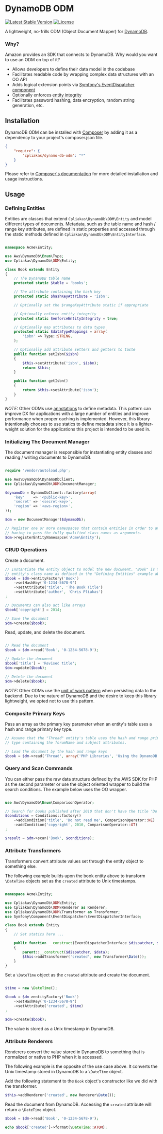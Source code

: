 # DynamoDB ODM

[![Latest Stable Version](https://poser.pugx.org/cpliakas/dynamo-db-odm/v/stable.png)](https://packagist.org/packages/cpliakas/dynamo-db-odm)
[![License](https://poser.pugx.org/cpliakas/dynamo-db-odm/license.svg)](https://packagist.org/packages/cpliakas/dynamo-db-odm)

A lightweight, no-frills ODM (Object Document Mapper) for [DynamoDB](http://aws.amazon.com/dynamodb/).

### Why?

Amazon provides an SDK that connects to DynamoDB. Why would you want to use an
ODM on top of it?

* Allows developers to define their data model in the codebase
* Facilitates readable code by wrapping complex data structures with an OO API
* Adds logical extension points via [Symfony's EventDispatcher component](http://symfony.com/doc/current/components/event_dispatcher/introduction.html)
* Optionally enforces [entity integrity](http://en.wikipedia.org/wiki/Entity_integrity)
* Facilitates password hashing, data encryption, random string generation, etc.

## Installation

DynamoDB ODM can be installed with [Composer](http://getcomposer.org)
by adding it as a dependency to your project's composer.json file.

```json
{
    "require": {
        "cpliakas/dynamo-db-odm": "*"
    }
}
```

Please refer to [Composer's documentation](https://github.com/composer/composer/blob/master/doc/00-intro.md#introduction)
for more detailed installation and usage instructions.

## Usage

### Defining Entities

Entities are classes that extend `Cpliakas\DynamoDb\ODM\Entity` and model
different types of documents. Metadata, such as the table name and hash /
range key attributes, are defined in static properties and accessed through the
static methods defined in `Cpliakas\DynamoDb\ODM\EntityInterface`.

```php

namespace Acme\Entity;

use Aws\DynamoDb\Enum\Type;
use Cpliakas\DynamoDb\ODM\Entity;

class Book extends Entity
{
    // The DynanoDB table name
    protected static $table = 'books';

    // The attribute containing the hash key
    protected static $hashKeyAttribute = 'isbn';

    // Optionally set the $rangeKeyAttribute static if appropriate

    // Optionally enforce entity integrity
    protected static $enforceEntityIntegrity = true;

    // Optionally map attributes to data types
    protected static $dataTypeMappings = array(
        'isbn' => Type::STRING,
    );

    // Optionally add attribute setters and getters to taste
    public function setIsbn($isbn)
    {
        $this->setAttribute('isbn', $isbn);
        return $this;
    }

    public function getIsbn()
    {
        return $this->setAttribute('isbn');
    }
}
```

*NOTE:* Other ODMs use [annotations](https://github.com/doctrine/annotations)
to define metadata. This pattern can improve DX for applications with a large
number of entities and improve performance when proper caching is implemented.
However, this library intentionally chooses to use statics to define metadata
since it is a lighter-weight solution for the applications this project is
intended to be used in.

### Initializing The Document Manager

The document manager is responsible for instantiating entity classes and reading
/ writing documents to DynamoDB.

```php

require 'vendor/autoload.php';

use Aws\DynamoDb\DynamoDbClient;
use Cpliakas\DynamoDb\ODM\DocumentManager;

$dynamoDb = DynamoDbClient::factory(array(
    'key'    => '<public-key>',
    'secret' => '<secret-key>',
    'region' => '<aws-region>',
));

$dm = new DocumentManager($dynamoDb);

// Register one or more namespaces that contain entities in order to avoid
// having to pass the fully qualified class names as arguments.
$dm->registerEntityNamesapce('Acme\Entity');

```

### CRUD Operations

Create a document.

```php
// Instantiate the entity object to model the new document. "Book" is the
// entity's class name as defined in the "Defining Entities" example above.
$book = $dm->entityFactory('Book')
    ->setHashKey('0-1234-5678-9')
    ->setAttribute('title', 'The Book Title')
    ->setAttribute('author', 'Chris Pliakas')
;

// Documents can also act like arrays
$book['copyright'] = 2014;

// Save the document
$dm->create($book);
```

Read, update, and delete the document.

```php

// Read the document
$book = $dm->read('Book', '0-1234-5678-9');

// Update the document
$book['title'] = 'Revised title';
$dm->update($book);

// Delete the document
$dm->delete($book);

```

*NOTE:* Other ODMs use the [unit of work pattern](http://robrich.org/archive/2012/04/18/design-patterns-for-data-persistence-unit-of-work-pattern-and.aspx)
when persisting data to the backend. Due to the nature of DynamoDB and the
desire to keep this library lightweight, we opted not to use this pattern.

### Composite Primary Keys

Pass an array as the primary key parameter when an entity's table uses a hash
and range primary key type.

```php
// Assume that the "Thread" entity's table uses the hash and range primary key
// type containing the forumName and subject attributes.

// Load the document by the hash and range keys
$book = $dm->read('Thread', array('PHP Libraries', 'Using the DynamoDB ODM'));
```

### Query and Scan Commands

You can either pass the raw data structure defined by the AWS SDK for PHP as the
second parameter or use the object oriented wrapper to build the search
conditions. The example below uses the OO wrapper.

```php

use Aws\DynamoDb\Enum\ComparisonOperator;

// Search for books published after 2010 that don't have the title "Do not read me"
$conditions = Conditions::factory()
    ->addCondition('title', 'Do not read me', ComparisonOperator::NE)
    ->addCondition('copyright', 2010, ComparisonOperator::GT)
;

$result = $dm->scan('Book', $conditions);

```

### Attribute Transformers

Transformers convert attribute values set through the entity object to something
else.

The following example builds upon the book entity above to transform `\DateTime`
objects set as the `created` attribute to Unix timestamps.

```php

namespace Acme\Entity;

use Cpliakas\DynamoDb\ODM\Entity;
use Cpliakas\DynamoDb\ODM\Renderer as Renderer;
use Cpliakas\DynamoDb\ODM\Transformer as Transformer;
use Symfony\Component\EventDispatcher\EventDispatcherInterface;

class Book extends Entity
{
    // Set statics here ...

    public function __construct(EventDispatcherInterface $dispatcher, $data = array())
    {
        parent::__construct($dispatcher, $data);
        $this->addTransformer('created', new Transformer\Date());
    }
}

```

Set a `\DateTime` object as the `created` attribute and create the document.

```php

$time = new \DateTime();

$book = $dm->entityFactory('Book')
    ->setHashKey('0-1234-5678-9')
    ->setAttribute('created', $time)
;

$dm->create($book);
```

The value is stored as a Unix timestamp in DynamoDB.

### Attribute Renderers

Renderers convert the value stored in DynamoDB to something that is normalized
or native to PHP when it is accessed.

The following example is the opposite of the use case above. It converts the
Unix timestamp stored in DynamoDB to a `\DateTime` object.

Add the following statement to the `Book` object's constructor like we did with
the transformer.

```php
$this->addRenderer('created', new Renderer\Date());
```

Read the document from DynamoDB. Accessing the `created` attribute will return
a `\DateTime` object.

```php
$book = $dm->read('Book', '0-1234-5678-9');

echo $book['created']->format(\DateTime::ATOM);

```
